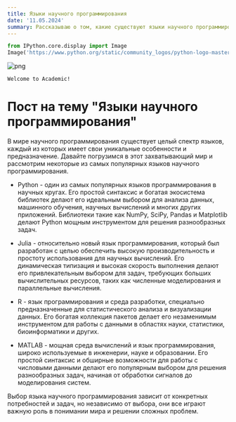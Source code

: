 ```yaml
---
title: Языки научного программирования
date: '11.05.2024'
summary: Рассказываю о том, какие существуют языки научного программирования
---
```



```python
from IPython.core.display import Image
Image('https://www.python.org/static/community_logos/python-logo-master-v3-TM-flattened.png')
```

    
![png](output_1_0.png)
    


    Welcome to Academic!

# Пост на тему "Языки научного программирования"


В мире научного программирования существует целый спектр языков, каждый из которых имеет свои уникальные особенности и предназначение. Давайте погрузимся в этот захватывающий мир и рассмотрим некоторые из самых популярных языков научного программирования.

* Python - один из самых популярных языков программирования в научных кругах. Его простой синтаксис и богатая экосистема библиотек делают его идеальным выбором для анализа данных, машинного обучения, научных вычислений и многих других приложений. Библиотеки такие как NumPy, SciPy, Pandas и Matplotlib делают Python мощным инструментом для решения разнообразных задач.

* Julia - относительно новый язык программирования, который был разработан с целью обеспечить высокую производительность и простоту использования для научных вычислений. Его динамическая типизация и высокая скорость выполнения делают его привлекательным выбором для задач, требующих больших вычислительных ресурсов, таких как численные моделирования и параллельные вычисления.

* R - язык программирования и среда разработки, специально предназначенные для статистического анализа и визуализации данных. Его богатая коллекция пакетов делает его незаменимым инструментом для работы с данными в областях науки, статистики, биоинформатики и других.

* MATLAB - мощная среда вычислений и язык программирования, широко используемые в инженерии, науке и образовании. Его простой синтаксис и обширные возможности для работы с числовыми данными делают его популярным выбором для решения разнообразных задач, начиная от обработки сигналов до моделирования систем.

Выбор языка научного программирования зависит от конкретных потребностей и задач, но независимо от выбора, они все играют важную роль в понимании мира и решении сложных проблем. 


